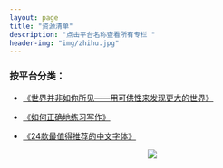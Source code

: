 ```yaml
---
layout: page
title: "资源清单"
description: "点击平台名称查看所有专栏 "
header-img: "img/zhihu.jpg"
---
```


### 按平台分类：


- [《世界并非如你所见——用可供性来发现更大的世界》](http://www.jianshu.com/p/6f1404e0240d)

- [《如何正确地练习写作》](http://www.jianshu.com/p/2621444b619d)

- [《24款最值得推荐的中文字体》](http://cnfeat.com/blog/2015/05/22/a-24-chinese-fonts/)




<center>
    <p><img src="https://ww4.sinaimg.cn/large/006tKfTcgy1fix7tqtpqij30by0by74k.jpg" align="center"></p>
</center>

